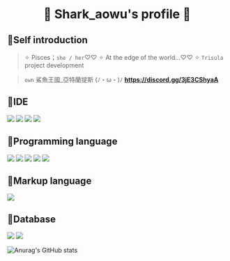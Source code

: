 <h1 align="center"> 🐳 Shark_aowu's profile 🐳</h1>

<h2> 🌟Self introduction</h2>
<p>

> ✧ Pisces；`she / her`♡♡
> ✧ At the edge of the world...♡♡
> ✧ `Trisula` project development

> `own` 鯊魚王國_亞特蘭提斯 (ﾉ・ω・)ﾉ
> **<https://discord.gg/3jE3CShyaA>**
</p>


<h2> 🌟IDE</h2>
<p>
<img src="https://img.shields.io/badge/Arduino_IDE-00979D?style=for-the-badge&logo=arduino&logoColor=white" />
<img src="https://img.shields.io/badge/VIM-%2311AB00.svg?&style=for-the-badge&logo=vim&logoColor=white" />
<img src="https://img.shields.io/badge/VSCode-0078D4?style=for-the-badge&logo=visual%20studio%20code&logoColor=white" />
<img src="https://img.shields.io/badge/Visual_Studio-5C2D91?style=for-the-badge&logo=visual%20studio&logoColor=white" />
</p>


<h2> 🌟Programming language</h2>
<p>
<img src="https://img.shields.io/badge/C-00599C?style=for-the-badge&logo=c&logoColor=white" />
<img src="https://img.shields.io/badge/C%23-239120?style=for-the-badge&logo=c-sharp&logoColor=white" />
<img src="https://img.shields.io/badge/C%2B%2B-00599C?style=for-the-badge&logo=c%2B%2B&logoColor=white" />
<img src="https://img.shields.io/badge/Lua-2C2D72?style=for-the-badge&logo=lua&logoColor=white" />
<img src="https://img.shields.io/badge/Python-FFD43B?style=for-the-badge&logo=python&logoColor=blue" />
</p>


<h2> 🌟Markup language</h2>
<p>
<img src="https://img.shields.io/badge/json-5E5C5C?style=for-the-badge&logo=json&logoColor=white" />
</p>


<h2> 🌟Database</h2>
<p>
<img src="https://img.shields.io/badge/MySQL-005C84?style=for-the-badge&logo=mysql&logoColor=white" />
<img src="https://img.shields.io/badge/SQLite-07405E?style=for-the-badge&logo=sqlite&logoColor=white" /> 
</p>


![Anurag's GitHub stats](https://github-readme-stats.vercel.app/api?username=Shark-aowu&show_icons=true&theme=transparent)